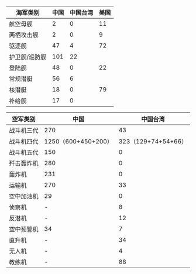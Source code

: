 | 海军类别 | 中国 | 中国台湾 | 美国 |
| - | - | - | - | 
| 航空母舰 | 2 | 0| 11 |
| 两栖攻击舰 | 2 | 0 | 9 |
| 驱逐舰 | 47 | 4 | 72 |
| 护卫舰/巡防舰 | 101 | 22 |  |
| 登陆舰 | 48 | 0 | 22 |
| 常规潜艇 | 56 | 6 |  |
| 核潜艇 | 18 | 0 | 79 |
| 补给舰 | 17 | 0 |  |


| 空军类别 | 中国 | 中国台湾 | 
| - | - | - |
| 战斗机三代 | 270 | 43 |
| 战斗机四代 |   1250（600+450+200） | 323（129+74+54+66） |
| 战斗机五代 | 150 | 0 | 
| 歼击轰炸机 | 280 | 0 | 
| 轰炸机 | 231 | 0 | 
| 运输机 | 270 | 33 | 
| 空中加油机 | 29 | 0 | 
| 侦察机 | - | 8 | 
| 反潜机 | - | 12 | 
| 空中预警机 | 34 | 7 | 
| 直升机 | - | 34 | 
| 无人机 | - | 4 | 
| 教练机 | - | 88 | 
